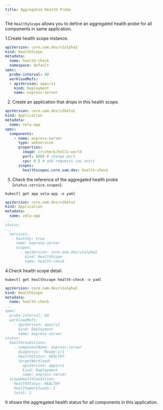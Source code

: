 ```yaml
---
title: Aggregated Health Probe
---
```


The `HealthyScope` allows you to define an aggregated health probe for all components in same application.

1.Create health scope instance.
```yaml
apiVersion: core.oam.dev/v1alpha2
kind: HealthScope
metadata:
  name: health-check
  namespace: default
spec:
  probe-interval: 60
  workloadRefs:
  - apiVersion: apps/v1
    kind: Deployment
    name: express-server
```
2. Create an application that drops in this health scope.
```yaml
apiVersion: core.oam.dev/v1beta1
kind: Application
metadata:
  name: vela-app
spec:
  components:
    - name: express-server
      type: webservice
      properties:
        image: crccheck/hello-world
        port: 8080 # change port
        cpu: 0.5 # add requests cpu units
      scopes:
        healthscopes.core.oam.dev: health-check
```
3. Check the reference of the aggregated health probe (`status.service.scopes`).
```shell
kubectl get app vela-app -o yaml
```
```yaml
apiVersion: core.oam.dev/v1beta1
kind: Application
metadata:
  name: vela-app
...
status:
...
  services:
   - healthy: true
     name: express-server
     scopes:
       - apiVersion: core.oam.dev/v1alpha2
         kind: HealthScope
         name: health-check
```
4.Check health scope detail.
```shell
kubectl get healthscope health-check -o yaml
```
```yaml
apiVersion: core.oam.dev/v1alpha2
kind: HealthScope
metadata:
  name: health-check
...
spec:
  probe-interval: 60
  workloadRefs:
    - apiVersion: apps/v1
      kind: Deployment
      name: express-server
status:
  healthConditions:
    - componentName: express-server
      diagnosis: 'Ready:1/1 '
      healthStatus: HEALTHY
      targetWorkload:
        apiVersion: apps/v1
        kind: Deployment
        name: express-server
  scopeHealthCondition:
    healthStatus: HEALTHY
    healthyWorkloads: 1
    total: 1
```

It shows the aggregated health status for all components in this application.
